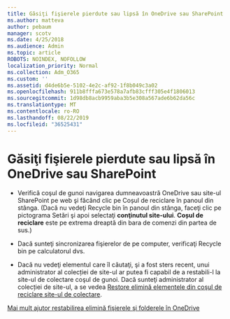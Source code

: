 ```yaml
---
title: Găsiţi fişierele pierdute sau lipsă în OneDrive sau SharePoint
ms.author: matteva
author: pebaum
manager: scotv
ms.date: 4/25/2018
ms.audience: Admin
ms.topic: article
ROBOTS: NOINDEX, NOFOLLOW
localization_priority: Normal
ms.collection: Adm_O365
ms.custom: ''
ms.assetid: d4de6b5e-5102-4e2c-af92-1f8b049c3a02
ms.openlocfilehash: 911b8fffa673e578a7afb83cfff305e4f1806013
ms.sourcegitcommit: 1d98db8acb9959aba3b5e308a567ade6b62da56c
ms.translationtype: MT
ms.contentlocale: ro-RO
ms.lasthandoff: 08/22/2019
ms.locfileid: "36525431"
---
```

# <a name="find-lost-or-missing-files-in-onedrive-or-sharepoint"></a>Găsiţi fişierele pierdute sau lipsă în OneDrive sau SharePoint

- Verifică coşul de gunoi navigarea dumneavoastră OneDrive sau site-ul SharePoint pe web şi făcând clic pe Coșul de reciclare în panoul din stânga. (Dacă nu vedeţi Recycle bin în panoul din stânga, faceţi clic pe pictograma Setări şi apoi selectaţi **conţinutul site-ului**. **Coșul de reciclare** este pe extrema dreaptă din bara de comenzi din partea de sus.) 
    
- Dacă sunteţi sincronizarea fişierelor de pe computer, verificaţi Recycle bin pe calculatorul dvs. 
    
- Dacă nu vedeţi elementul care îl căutaţi, şi a fost sters recent, unui administrator al colecției de site-ul ar putea fi capabil de a restabili-l la site-ul de colectare coşul de gunoi. Dacă sunteţi administrator al colecției de site-ul, a se vedea [Restore elimină elementele din coşul de reciclare site-ul de colectare](https://go.microsoft.com/fwlink/?linkid=866439).
    
[Mai mult ajutor restabilirea elimină fişierele şi folderele în OneDrive](https://go.microsoft.com/fwlink/?linkid=872872)
  

